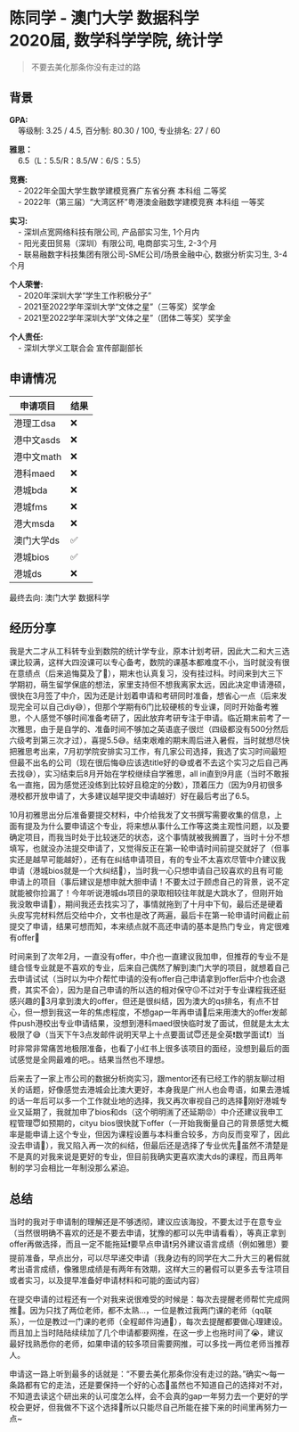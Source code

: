 # 陈同学 - 澳门大学 数据科学<br>2020届, 数学科学学院, 统计学
> 不要去美化那条你没有走过的路<br>

## 背景
**GPA:**<br>
&nbsp;&nbsp;&nbsp;&nbsp;等级制: 3.25 / 4.5, 百分制: 80.30 / 100, 专业排名: 27 / 60

**雅思：**<br>
&nbsp;&nbsp;&nbsp;&nbsp;6.5（L：5.5/R：8.5/W：6/S：5.5）

**竞赛:**<br>
&nbsp;&nbsp;&nbsp;&nbsp;- 2022年全国大学生数学建模竞赛广东省分赛 本科组 二等奖<br>
&nbsp;&nbsp;&nbsp;&nbsp;- 2022年（第三届）“大湾区杯”粤港澳金融数学建模竞赛 本科组 一等奖

**实习:**<br>
&nbsp;&nbsp;&nbsp;&nbsp;- 深圳点宽网络科技有限公司, 产品部实习生, 1个月内<br>
&nbsp;&nbsp;&nbsp;&nbsp;- 阳光麦田贸易（深圳）有限公司, 电商部实习生, 2-3个月<br>
&nbsp;&nbsp;&nbsp;&nbsp;- 联易融数字科技集团有限公司-SME公司/场景金融中心, 数据分析实习生, 3-4个月

**个人荣誉:**<br>
&nbsp;&nbsp;&nbsp;&nbsp;- 2020年深圳大学“学生工作积极分子”<br>
&nbsp;&nbsp;&nbsp;&nbsp;- 2021至2022学年深圳大学“文体之星”（三等奖）奖学金<br>
&nbsp;&nbsp;&nbsp;&nbsp;- 2021至2022学年深圳大学“文体之星”（团体二等奖）奖学金

**个人责任:**<br>
&nbsp;&nbsp;&nbsp;&nbsp;- 深圳大学义工联合会 宣传部副部长

## 申请情况

|  申请项目   | 结果 |
|  ----  | ----  |
| 港理工dsa | ❌ |
| 港中文asds | ❌ |
| 港中文math | ❌ |
| 港科maed | ❌ |
| 港城bda | ❌ |
| 港城fms | ❌ |
| 港大msda | ❌ |
| 澳门大学ds | ✅ |
| 港城bios | ✅ |
| 港城ds | ❌ |

最终去向: 澳门大学 数据科学

## 经历分享

我是大二才从工科转专业到数院的统计学专业，原本计划考研，因此大二和大三选课比较满，这样大四没课可以专心备考，数院的课基本都难度不小，当时就没有很在意绩点（后来追悔莫及了🥹），期末也认真复习，没有挂过科。时间来到大三下学期初，萌生留学保底的想法，家里支持但不想我离家太远，因此决定申请港硕，很快在3月签了中介，因为还是计划着申请和考研同时准备，想省心一点（后来发现完全可以自己diy😅），但那个学期有6门比较硬核的专业课，同时开始备考雅思，个人感觉不够时间准备考研了，因此放弃考研专注于申请。临近期末前考了一次雅思，由于是自学的、准备时间不够加之英语底子很烂（四级都没有500分然后六级考到第三次才过），喜提5.5😅。结束艰难的期末周后进入暑假，当时就想尽快把雅思考出来，7月初学院安排实习工作，有几家公司选择，我选了实习时间最短但最不出名的公司（现在很后悔😅应该选title好的😅或者不去这个实习之后自己再去找😅），实习结束后8月开始在学校继续自学雅思，all in直到9月底（当时不敢报名一直拖，因为感觉还没练到比较好且稳定的分数），顶着压力（因为9月初很多港校都开放申请了，大多建议越早提交申请越好）好在最后考出了6.5。

10月初雅思出分后准备要提交材料，中介给我发了文书撰写需要收集的信息，上面有提及为什么要申请这个专业，将来想从事什么工作等这类主观性问题，以及要确定项目，而我当时处于比较迷茫的状态，这个事情就被我搁置了，当时十分不想填写，也就没办法提交申请了，又觉得反正在第一轮申请时间前提交就好了（但事实还是越早可能越好），还有在纠结申请项目，有的专业不太喜欢尽管中介建议我申请（港城bios就是一个大纠结🙂），当时我一心只想申请自己较喜欢的且有可能申请上的项目（事后建议是想申就大胆申请！不要太过于顾虑自己的背景，说不定就能被你捡漏了！今年听说港城ds项目的录取相较往年就是大跳水了，但刚开始我没敢申请🥹），期间我还去找实习了，事情就拖到了十月中下旬，最后还是硬着头皮写完材料然后交给中介，文书也是改了两遍，最后卡在第一轮申请时间截止前提交了申请，结果可想而知，本来绩点就不高还申请的基本是热门专业，肯定很难有offer🥹

时间来到了次年2月，一直没有offer，中介也一直建议我加申，但推荐的专业不是缝合怪专业就是不喜欢的专业，后来自己偶然了解到澳门大学的项目，就想着自己去申请试试（当时以为中介帮忙申请的没有offer自己申请拿到offer后中介也会退费，其实不会），因为是自己申请的所以选的相对保守😖不过对于专业课程我还挺感兴趣的🫣3月拿到澳大的offer，但还是很纠结，因为澳大的qs排名，有点不甘心，但一想到我这一年的焦虑程度，不想gap一年再申请🥹后来用澳大的offer发邮件push港校出专业申请结果，没想到港科maed很快临时发了面试，但就是太太太极限了😅（当天下午3点发邮件说明天早上十点要面试😇还是全英❗️数学面试❗️）当时非常非常痛苦地极限准备，也看了小红书上很多该项目的面经，没想到最后的面试感觉是全网最难的吧。。结果当然也不理想。

后来去了一家上市公司的数据分析岗实习，跟mentor还有已经工作的朋友聊过相关的话题，好像感觉去港城会比澳大更好，本身我是广州人也会粤语，如果去港城的话一年后可以多一个工作就业地的选择，我又再次审视自己的选择🥹刚好港城专业又延期了，我就加申了bios和ds（这个明明🈵️了还延期😡）中介还建议我申工程管理😇如预期的，cityu bios很快就下offer（一开始我衡量自己的背景感觉大概率是能申请上这个专业，但因为课程设置与本科重合较多，方向反而变窄了，因此没去申请🥲），我又陷入再一次的纠结，但最后还是选择了专业优先🥹虽然不清楚是不是真的对我来说是更好的专业，但目前我确实更喜欢澳大ds的课程，而且两年制的学习会相比一年制没那么紧迫。


## 总结

当时的我对于申请制的理解还是不够透彻，建议应该海投，不要太过于在意专业（当然很明确不喜欢的还是不要去申请，犹豫的都可以先申请看看），等真正拿到offer再做选择，而且一定不能拖延❗️要早点申请❗️另外建议语言成绩（例如雅思）要提前准备，早点出分，可以尽早递交申请（我身边有的同学在大二升大三的暑假就考出语言成绩，像雅思成绩是有两年有效期，这样大三的暑假可以更多去专注项目或者实习，以及提早准备好申请材料和可能的面试内容）

在提交申请的过程还有一个对我来说很难受的时候是：每次去提醒老师帮忙完成网推🤯。因为只找了两位老师，都不太熟…，一位是教过我两门课的老师（qq联系），一位是教过一门课的老师（全程邮件沟通🤯），每次去提醒都要做心理建设。而且加上当时陆陆续续加了几个申请都要网推，在这一步上也拖时间了😭，建议最好找熟悉你的老师，如果申请的较多项目需要网推，可以多找一两位老师当推荐人。

申请这一路上听到最多的话就是：“不要去美化那条你没有走过的路。”确实～每一条路都有它的走法，还是要保持一个好的心态🤨虽然也不知道自己的选择对不对，不知道去读这个研出来的认可度怎么样，会不会真的gap一年努力去一个更好的学校会更好，但我做不下这个选择🥹所以只能尽自己所能在接下来的时间里再努力一点~
